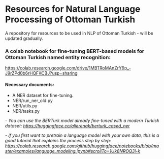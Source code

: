# Resources for Natural Language Processing of Ottoman Turkish
A repository for resources to be used in NLP of Ottoman Turkish - will be updated gradually.

### A colab notebook for fine-tuning BERT-based models for Ottoman Turkish named entity recognition:
https://colab.research.google.com/drive/1MBTRoMAnZrY9p_-J9rZPd0b6rHQFKCBJ?usp=sharing

#### Necessary documents:
- A NER dataset for fine-tuning.
- NER/run_ner_old.py
- NER/utils.py
- NER/tasks.py

*- You can use the BERTurk model already fine-tuned with a modern Turkish dataset: https://huggingface.co/alierenak/berturk_cased_ner*

*- If you first want to pretrain a language model with your own data, this is a good tutorial that explains the process step by step: https://colab.research.google.com/github/huggingface/notebooks/blob/master/examples/language_modeling.ipynb#scrollTo=1Uk8NROQ3l-k*
